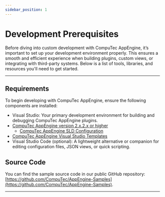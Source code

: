 ```yaml
---
sidebar_position: 1
---
```


# Development Prerequisites

Before diving into custom development with CompuTec AppEngine, it’s important to set up your development environment properly. This ensures a smooth and efficient experience when building plugins, custom views, or integrating with third-party systems. Below is a list of tools, libraries, and resources you'll need to get started.

---

## Requirements

To begin developing with CompuTec AppEngine, ensure the following components are installed:

- Visual Studio: Your primary development environment for building and debugging CompuTec AppEngine plugins.
- [CompuTec AppEngine version 2.x.2.x or higher](../../administrators-guide/installation.md)
  - [CompuTec AppEngine SLD Configuration](../../../version-2.0/administrators-guide/configuration-and-administration/overview.md#sld-servers)
- [CompuTec AppEngine Visual Studio Templates](https://www.nuget.org/packages?q=computec)
- Visual Studio Code (optional):  A lightweight alternative or companion for editing configuration files, JSON views, or quick scripting.

## Source Code

You can find the sample source code in our public GitHub repository: [https://github.com/CompuTec/AppEngine-Samples](https://github.com/CompuTec/AppEngine-Samples).

---
